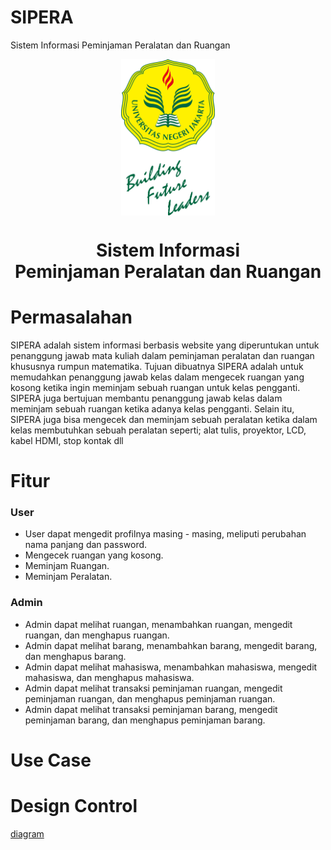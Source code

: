 # SIPERA
Sistem Informasi Peminjaman Peralatan dan Ruangan

<p align="center"> 
    <img src="logo.png" align="center" width="150"></img>
</p>

<h1 align="center"> Sistem Informasi </br> Peminjaman Peralatan dan Ruangan </h1>


# Permasalahan
SIPERA adalah sistem informasi berbasis website yang diperuntukan untuk penanggung jawab mata kuliah dalam peminjaman peralatan dan ruangan khususnya rumpun matematika.
Tujuan dibuatnya SIPERA adalah untuk memudahkan penanggung jawab kelas dalam mengecek ruangan yang kosong ketika ingin meminjam sebuah ruangan untuk kelas pengganti. SIPERA juga bertujuan membantu penanggung jawab kelas dalam meminjam sebuah ruangan ketika adanya kelas pengganti. Selain itu, SIPERA juga bisa mengecek dan meminjam sebuah peralatan ketika dalam kelas membutuhkan sebuah peralatan seperti; alat tulis, proyektor, LCD, kabel HDMI, stop kontak dll

# Fitur

### User
- User dapat mengedit profilnya masing - masing, meliputi perubahan nama panjang dan password.
- Mengecek ruangan yang kosong.
- Meminjam Ruangan.
- Meminjam Peralatan.

### Admin
- Admin dapat melihat ruangan, menambahkan ruangan, mengedit ruangan, dan menghapus ruangan.
- Admin dapat melihat barang, menambahkan barang, mengedit barang, dan menghapus barang.
- Admin dapat melihat mahasiswa, menambahkan mahasiswa, mengedit mahasiswa, dan menghapus mahasiswa.
- Admin dapat melihat transaksi peminjaman ruangan, mengedit peminjaman ruangan, dan menghapus peminjaman ruangan.
- Admin dapat melihat transaksi peminjaman barang, mengedit peminjaman barang, dan menghapus peminjaman barang.

# Use Case

# Design Control

[diagram](diagram)
